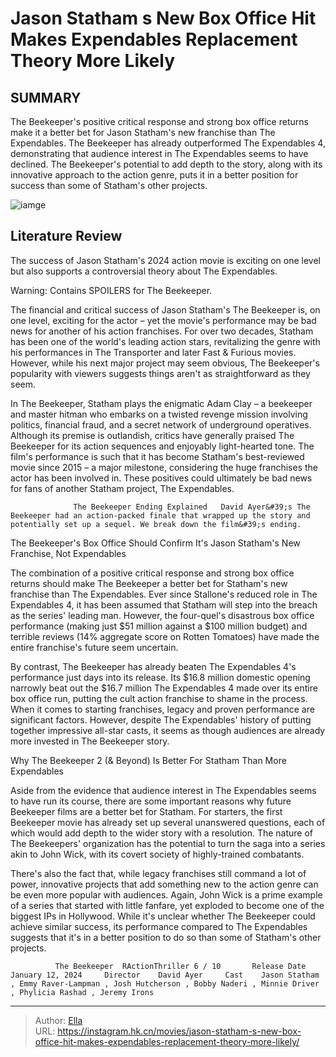 # Jason Statham s New Box Office Hit Makes Expendables Replacement Theory More Likely


## SUMMARY 



  The Beekeeper&#39;s positive critical response and strong box office returns make it a better bet for Jason Statham&#39;s new franchise than The Expendables.   The Beekeeper has already outperformed The Expendables 4, demonstrating that audience interest in The Expendables seems to have declined.   The Beekeeper&#39;s potential to add depth to the story, along with its innovative approach to the action genre, puts it in a better position for success than some of Statham&#39;s other projects.  

![iamge](https://static1.srcdn.com/wordpress/wp-content/uploads/2024/01/jason-statham-as-christmas-from-expend4bles-jason-statham-as-adam-clay-from-the-beekeeper.jpg)

## Literature Review

The success of Jason Statham&#39;s 2024 action movie is exciting on one level but also supports a controversial theory about The Expendables.




Warning: Contains SPOILERS for The Beekeeper.




The financial and critical success of Jason Statham&#39;s The Beekeeper is, on one level, exciting for the actor – yet the movie&#39;s performance may be bad news for another of his action franchises. For over two decades, Statham has been one of the world&#39;s leading action stars, revitalizing the genre with his performances in The Transporter and later Fast &amp; Furious movies. However, while his next major project may seem obvious, The Beekeeper&#39;s popularity with viewers suggests things aren&#39;t as straightforward as they seem.

In The Beekeeper, Statham plays the enigmatic Adam Clay – a beekeeper and master hitman who embarks on a twisted revenge mission involving politics, financial fraud, and a secret network of underground operatives. Although its premise is outlandish, critics have generally praised The Beekeeper for its action sequences and enjoyably light-hearted tone. The film&#39;s performance is such that it has become Statham&#39;s best-reviewed movie since 2015 – a major milestone, considering the huge franchises the actor has been involved in. These positives could ultimately be bad news for fans of another Statham project, The Expendables.




                  The Beekeeper Ending Explained   David Ayer&#39;s The Beekeeper had an action-packed finale that wrapped up the story and potentially set up a sequel. We break down the film&#39;s ending.   


 The Beekeeper&#39;s Box Office Should Confirm It&#39;s Jason Statham&#39;s New Franchise, Not Expendables 
          

The combination of a positive critical response and strong box office returns should make The Beekeeper a better bet for Statham&#39;s new franchise than The Expendables. Ever since Stallone&#39;s reduced role in The Expendables 4, it has been assumed that Statham will step into the breach as the series&#39; leading man. However, the four-quel&#39;s disastrous box office performance (making just $51 million against a $100 million budget) and terrible reviews (14% aggregate score on Rotten Tomatoes) have made the entire franchise&#39;s future seem uncertain.




By contrast, The Beekeeper has already beaten The Expendables 4&#39;s performance just days into its release. Its $16.8 million domestic opening narrowly beat out the $16.7 million The Expendables 4 made over its entire box office run, putting the cult action franchise to shame in the process. When it comes to starting franchises, legacy and proven performance are significant factors. However, despite The Expendables&#39; history of putting together impressive all-star casts, it seems as though audiences are already more invested in The Beekeeper story.



 Why The Beekeeper 2 (&amp; Beyond) Is Better For Statham Than More Expendables 
         

Aside from the evidence that audience interest in The Expendables seems to have run its course, there are some important reasons why future Beekeeper films are a better bet for Statham. For starters, the first Beekeeper movie has already set up several unanswered questions, each of which would add depth to the wider story with a resolution. The nature of The Beekeepers&#39; organization has the potential to turn the saga into a series akin to John Wick, with its covert society of highly-trained combatants.




There&#39;s also the fact that, while legacy franchises still command a lot of power, innovative projects that add something new to the action genre can be even more popular with audiences. Again, John Wick is a prime example of a series that started with little fanfare, yet exploded to become one of the biggest IPs in Hollywood. While it&#39;s unclear whether The Beekeeper could achieve similar success, its performance compared to The Expendables suggests that it&#39;s in a better position to do so than some of Statham&#39;s other projects.

              The Beekeeper  RActionThriller 6 / 10       Release Date    January 12, 2024     Director    David Ayer     Cast    Jason Statham , Emmy Raver-Lampman , Josh Hutcherson , Bobby Naderi , Minnie Driver , Phylicia Rashad , Jeremy Irons      


---

> Author: [Ella](https://instagram.hk.cn/)  
> URL: https://instagram.hk.cn/movies/jason-statham-s-new-box-office-hit-makes-expendables-replacement-theory-more-likely/  

